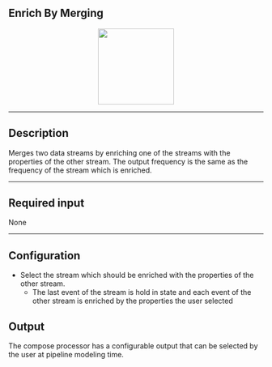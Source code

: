 <!--
  ~ Licensed to the Apache Software Foundation (ASF) under one or more
  ~ contributor license agreements.  See the NOTICE file distributed with
  ~ this work for additional information regarding copyright ownership.
  ~ The ASF licenses this file to You under the Apache License, Version 2.0
  ~ (the "License"); you may not use this file except in compliance with
  ~ the License.  You may obtain a copy of the License at
  ~
  ~    http://www.apache.org/licenses/LICENSE-2.0
  ~
  ~ Unless required by applicable law or agreed to in writing, software
  ~ distributed under the License is distributed on an "AS IS" BASIS,
  ~ WITHOUT WARRANTIES OR CONDITIONS OF ANY KIND, either express or implied.
  ~ See the License for the specific language governing permissions and
  ~ limitations under the License.
  ~
  -->

## Enrich By Merging 

<p align="center"> 
    <img src="/img/pipeline-elements/org.apache.streampipes.processors.filters.jvm.enrich/icon.png" width="150px;" class="pe-image-documentation"/>
</p>

***

## Description
Merges two data streams by enriching one of the streams with the properties of the other stream. The output frequency is the same as the frequency of the stream which is enriched.
***

## Required input
None
***

## Configuration

* Select the stream which should be enriched with the properties of the other stream.
  * The last event of the stream is hold in state and each event of the other stream is enriched by the properties the user selected

## Output
The compose processor has a configurable output that can be selected by the user at pipeline modeling time.